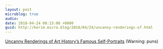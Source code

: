 ```yaml
---
layout: post
microblog: true
audio: 
date: 2018-04-24 08:15:00 +0800
guid: http://kerim.micro.blog/2018/04/24/uncanny-renderings-of.html
---
```

[Uncanny Renderings of Art History’s Famous Self-Portraits](https://hyperallergic.com/438396/allan-rubin-canon-delaware-valley-arts-alliance/) (Warning: puns)
